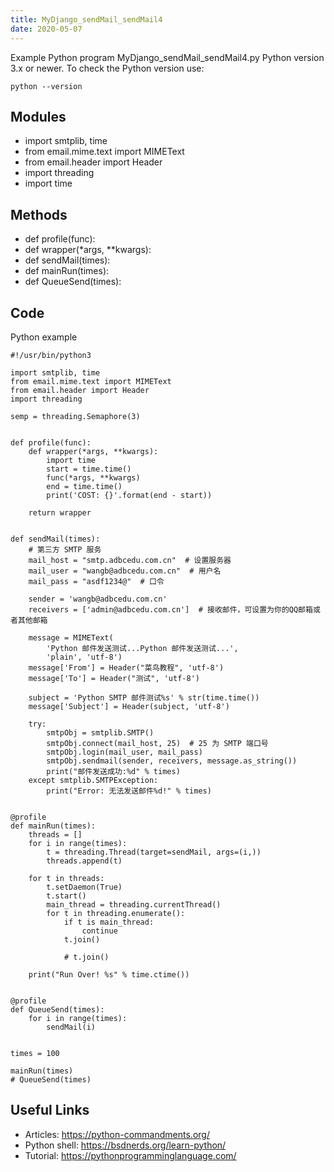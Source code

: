 ```yaml
---
title: MyDjango_sendMail_sendMail4
date: 2020-05-07
---
```

Example Python program MyDjango_sendMail_sendMail4.py
Python version 3.x or newer.
To check the Python version use:

    python --version

## Modules

* import smtplib, time
* from email.mime.text import MIMEText
* from email.header import Header
* import threading
* import time

## Methods

* def profile(func):
* def wrapper(*args, **kwargs):
* def sendMail(times):
* def mainRun(times):
* def QueueSend(times):

## Code

Python example

    #!/usr/bin/python3
    
    import smtplib, time
    from email.mime.text import MIMEText
    from email.header import Header
    import threading
    
    semp = threading.Semaphore(3)
    
    
    def profile(func):
        def wrapper(*args, **kwargs):
            import time
            start = time.time()
            func(*args, **kwargs)
            end = time.time()
            print('COST: {}'.format(end - start))
    
        return wrapper
    
    
    def sendMail(times):
        # 第三方 SMTP 服务
        mail_host = "smtp.adbcedu.com.cn"  # 设置服务器
        mail_user = "wangb@adbcedu.com.cn"  # 用户名
        mail_pass = "asdf1234@"  # 口令
    
        sender = 'wangb@adbcedu.com.cn'
        receivers = ['admin@adbcedu.com.cn']  # 接收邮件，可设置为你的QQ邮箱或者其他邮箱
    
        message = MIMEText(
            'Python 邮件发送测试...Python 邮件发送测试...',
            'plain', 'utf-8')
        message['From'] = Header("菜鸟教程", 'utf-8')
        message['To'] = Header("测试", 'utf-8')
    
        subject = 'Python SMTP 邮件测试%s' % str(time.time())
        message['Subject'] = Header(subject, 'utf-8')
    
        try:
            smtpObj = smtplib.SMTP()
            smtpObj.connect(mail_host, 25)  # 25 为 SMTP 端口号
            smtpObj.login(mail_user, mail_pass)
            smtpObj.sendmail(sender, receivers, message.as_string())
            print("邮件发送成功:%d" % times)
        except smtplib.SMTPException:
            print("Error: 无法发送邮件%d!" % times)
    
    
    @profile
    def mainRun(times):
        threads = []
        for i in range(times):
            t = threading.Thread(target=sendMail, args=(i,))
            threads.append(t)
    
        for t in threads:
            t.setDaemon(True)
            t.start()
            main_thread = threading.currentThread()
            for t in threading.enumerate():
                if t is main_thread:
                    continue
                t.join()
    
                # t.join()
    
        print("Run Over! %s" % time.ctime())
    
    
    @profile
    def QueueSend(times):
        for i in range(times):
            sendMail(i)
    
    
    times = 100
    
    mainRun(times)
    # QueueSend(times)
    

## Useful Links

- Articles: https://python-commandments.org/
- Python shell: https://bsdnerds.org/learn-python/
- Tutorial: https://pythonprogramminglanguage.com/
